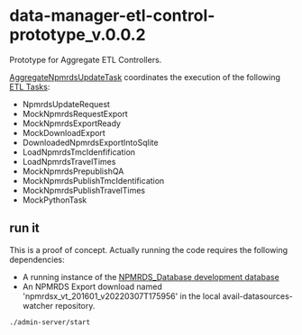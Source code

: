 # data-manager-etl-control-prototype_v.0.0.2

Prototype for Aggregate ETL Controllers.

[AggregateNpmrdsUpdateTask](./src/controllers/AggregateNpmrdsUpdateTask.ts)
coordinates the execution of the following [ETL Tasks](./src/tasks):

- NpmrdsUpdateRequest
- MockNpmrdsRequestExport
- MockNpmrdsExportReady
- MockDownloadExport
- DownloadedNpmrdsExportIntoSqlite
- LoadNpmrdsTmcIdenfification
- LoadNpmrdsTravelTimes
- MockNpmrdsPrepublishQA
- MockNpmrdsPublishTmcIdentification
- MockNpmrdsPublishTravelTimes
- MockPythonTask

## run it

This is a proof of concept.
Actually running the code requires the following dependencies:

- A running instance of the [NPMRDS_Database development database](https://github.com/availabs/NPMRDS_Database/tree/master/docker)
- An NPMRDS Export download named 'npmrdsx_vt_201601_v20220307T175956' in the
  local avail-datasources-watcher repository.

```sh
./admin-server/start
```
